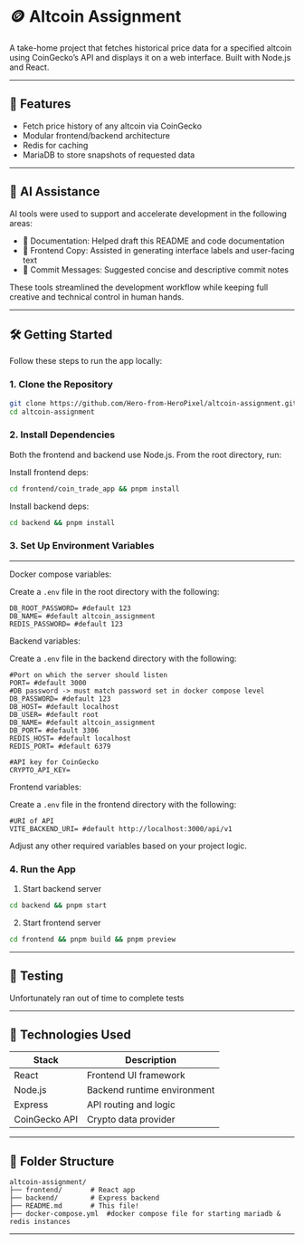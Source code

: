 # 🪙 Altcoin Assignment

A take-home project that fetches historical price data for a specified altcoin using CoinGecko’s API and displays it on a web interface. Built with Node.js and React.

---

## 🚀 Features

- Fetch price history of any altcoin via CoinGecko
- Modular frontend/backend architecture
- Redis for caching
- MariaDB to store snapshots of requested data

---

## 🤖 AI Assistance

AI tools were used to support and accelerate development in the following areas:

- 📄 Documentation: Helped draft this README and code documentation
- 🧠 Frontend Copy: Assisted in generating interface labels and user-facing text
- 💬 Commit Messages: Suggested concise and descriptive commit notes

These tools streamlined the development workflow while keeping full creative and technical control in human hands.

---

## 🛠️ Getting Started

Follow these steps to run the app locally:

### 1. Clone the Repository

```bash
git clone https://github.com/Hero-from-HeroPixel/altcoin-assignment.git
cd altcoin-assignment
```

### 2. Install Dependencies

Both the frontend and backend use Node.js. From the root directory, run:

Install frontend deps:

```bash
cd frontend/coin_trade_app && pnpm install
```

Install backend deps:

```bash
cd backend && pnpm install
```

### 3. Set Up Environment Variables

---
Docker compose variables:

Create a `.env` file in the root directory with the following:

```env
DB_ROOT_PASSWORD= #default 123
DB_NAME= #default altcoin_assignment
REDIS_PASSWORD= #default 123
```

Backend variables:

Create a `.env` file in the backend directory with the following:

```env
#Port on which the server should listen
PORT= #default 3000
#DB password -> must match password set in docker compose level
DB_PASSWORD= #default 123
DB_HOST= #default localhost
DB_USER= #default root
DB_NAME= #default altcoin_assignment
DB_PORT= #default 3306
REDIS_HOST= #default localhost
REDIS_PORT= #default 6379

#API key for CoinGecko
CRYPTO_API_KEY=
```

Frontend variables:

Create a `.env` file in the frontend directory with the following:

```env
#URI of API
VITE_BACKEND_URI= #default http://localhost:3000/api/v1
```

Adjust any other required variables based on your project logic.

### 4. Run the App

1. Start backend server

```bash
cd backend && pnpm start
```

2. Start frontend server

```bash
cd frontend && pnpm build && pnpm preview
```

---

## 🧪 Testing

Unfortunately ran out of time to complete tests

---

## 🧩 Technologies Used

| Stack           | Description                  |
|----------------|------------------------------|
| React           | Frontend UI framework         |
| Node.js         | Backend runtime environment   |
| Express         | API routing and logic         |
| CoinGecko API   | Crypto data provider           |

---

## 📁 Folder Structure

```plaintext
altcoin-assignment/
├── frontend/       # React app
├── backend/        # Express backend
├── README.md       # This file!
├── docker-compose.yml  #docker compose file for starting mariadb & redis instances
```

---
